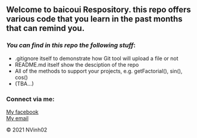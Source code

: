 ## Welcome to baicoui Respository. this repo offers various code that you learn in the past months that can remind you.

### _You can find in this repo the following stuff_:

* .gitignore itself to demonstrate how Git tool will upload a file or not
* README.md itself show the desciption of the repo
* All of the methods to support your projects, e.g. getFactorial(), sin(), cos()
* (TBA...)

### Connect via me:
[My facebook](Https://facebook.com)  
[My email](nguyncvinh129@gmail.com)

© 2021 NVinh02
